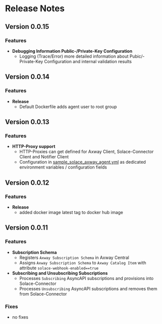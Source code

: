 # Release Notes

## Version 0.0.15

### Features
* **Debugging Information Public-/Private-Key Configuration**
  - Logging (Trace/Error) more detailed information about Pubic/-Private-Key Configuration and internal validation results

## Version 0.0.14

### Features
* **Release**
  - Default Dockerfile adds agent user to root group


## Version 0.0.13

### Features
* **HTTP-Proxy support**
  - HTTP-Proxies can get defined for Axway Client, Solace-Connector Client and Notifier Client
  - Configuration in [sample_solace_axway_agent.yml](sample/sample_solace_axway_agent.yml) as dedicated environment variables / configuration fields


## Version 0.0.12

### Features
* **Release**
    - added docker image latest tag to docker hub image

## Version 0.0.11

### Features
* **Subscription Schema**
    - Registers `Axway Subscription Schema` in Axway Central
    - Assigns `Axway Subscription Schema` to `Axway Catalog Item` with attribute `solace-webhook-enabled==true`
* **Subscribing and Unsubscribing Subscriptions**
    - Processes `Subscribing` AsyncAPI subscriptions and provisions into Solace-Connector
    - Processes `Unsubscribing` AsyncAPI subscriptions and removes them from Solace-Connector
  
### Fixes
* no fixes
